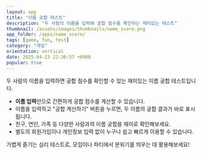 ```yaml
---
layout: app
title: "이름 궁합 테스트"
description: "두 사람의 이름을 입력해 궁합 점수를 확인하는 재미있는 테스트"
thumbnail: /assets/images/thumbnails/name_score.png
app_folder: /apps/name_score/
tags: [game, fun, test]
category: "게임"
orientation: vertical
date: 2025-04-23 22:36:57 +0900
popular: true
---
```


두 사람의 이름을 입력하면 궁합 점수를 확인할 수 있는 재미있는 이름 궁합 테스트입니다.

- **이름 입력**만으로 간편하게 궁합 점수를 계산할 수 있습니다.
- 이름을 입력하고 "궁합 계산하기" 버튼을 누르면, 두 이름의 궁합 결과가 바로 표시됩니다.
- 친구, 연인, 가족 등 다양한 사람과의 이름 궁합을 재미로 확인해보세요.
- 별도의 회원가입이나 개인정보 입력 없이 누구나 쉽고 빠르게 이용할 수 있습니다.

가볍게 즐기는 심리 테스트로, 모임이나 파티에서 분위기를 띄우는 데 활용해보세요!
